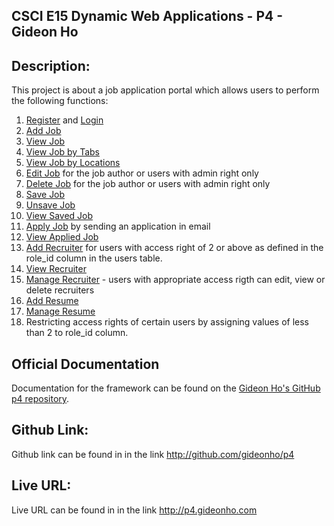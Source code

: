 ## CSCI E15 Dynamic Web Applications - P4 - Gideon Ho

## Description:
This project is about a job application portal which allows users to perform the following functions:

1. [Register](http://p4.gideonho.com/register) and [Login](http://p4.gideonho.com/login)
2. [Add Job](http://p4.gideonho.com/jobs/create)
3. [View Job](http://p4.gideonho.com/jobs/show/1)
4. [View Job by Tabs](http://p4.gideonho.com/jobs/tag/2)
5. [View Job by Locations](http://p4.gideonho.com/jobs/location/3)
6. [Edit Job](http://p4.gideonho.com/jobs/edit/1) for the job author or users with admin right only
7. [Delete Job](http://p4.gideonho.com/jobs/delete/1) for the job author or users with admin right only
8. [Save Job](http://p4.gideonho.com/jobs/save/1)
9. [Unsave Job](http://p4.gideonho.com/jobs/unsave/2)
10. [View Saved Job](http://p4.gideonho.com/jobs/saved/3)
11. [Apply Job](http://p4.gideonho.com/jobs/apply/1) by sending an application in email
12. [View Applied Job](http://p4.gideonho.com/jobs/applied/3)
13. [Add Recruiter](http://p4.gideonho.com/recruiters/create) for users with access right of 2 or above as defined in the role_id column in the users table.
14. [View Recruiter](http://p4.gideonho.com/recruiters/show/1)
15. [Manage Recruiter](http://p4.gideonho.com/recruiters/show) - users with appropriate access rigth can edit, view or delete recruiters
16. [Add Resume](http://p4.gideonho.com/candidates/create)
17. [Manage Resume](http://p4.gideonho.com/candidates/edit/3)
18. Restricting access rights of certain users by assigning values of less than 2 to role_id column.

## Official Documentation
Documentation for the framework can be found on the [Gideon Ho's GitHub p4 repository](https://github.com/gideonho/p4).

## Github Link:
Github link can be found in in the link <http://github.com/gideonho/p4>

## Live URL:
Live URL can be found in in the link <http://p4.gideonho.com>